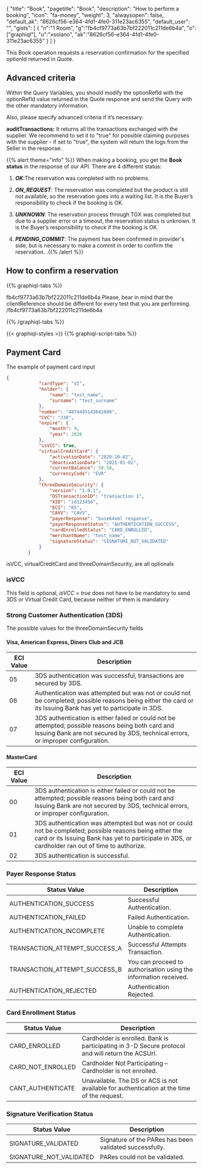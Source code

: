 {
"title": "Book",
"pagetitle": "Book",
"description": "How to perform a booking",
"icon": "fa-money",
"weight": 3,
"alwaysopen": false,
"default_ak": "8626cf56-e364-4fd1-4fe0-311e23ac6355",
"default_user": "",
"gists": [
    {
        "n":"1 Room",
        "g":"fb4cf9773a63b7bf222011c211de6b4a",
        "o":["graphiql"],
        "u":"xsolano",
        "ak":"8626cf56-e364-4fd1-4fe0-311e23ac6355"
    }
        ]
}

This Book operation requests a reservation confirmation for the specified optionId returned in Quote.

## Advanced criteria

Within the Query Variables, you should modify the optionRefId with the optionRefId value returned in the Quote response and send the Query with the other mandatory information.

Also, please specify advanced criteria if it’s necessary:

**auditTransactions:** It returns all the transactions exchanged with the supplier.
We recommend to set it to "true" for possible claiming purposes with the supplier - if set to "true", the system will return the logs from the Seller in the response.

{{% alert theme="info" %}} When making a booking, you get the **Book status** in the response of our API. There are 4 different status: 

1. ***OK***:The reservation was completed with no problems.

2. ***ON_REQUEST***: The reservation was completed but the product is still not available, so the reservation goes into a waiting list. It is the Buyer’s responsibility to check if the booking is OK.
 
3. ***UNKNOWN***: The reservation process through TGX was completed but due to a supplier error or a timeout, the reservation status is unknown. It is the Buyer’s responsibility to check if the booking is OK. 
 
4. ***PENDING_COMMIT***: The payment has been confirmed in provider's side, but is necessary to make a commit in order to confirm the reservation.  .{{% /alert %}}

## How to confirm a reservation

{{% graphiql-tabs %}}

fb4cf9773a63b7bf222011c211de6b4a
Please, bear in mind that the clientReference should be different for every test that you are performing.
/fb4cf9773a63b7bf222011c211de6b4a

{{% /graphiql-tabs %}}

{{< graphiql-styles >}}
{{% graphiql-script-tabs %}}



## Payment Card

The example of payment card input 
``` json
{
			"cardType": "VI",
			"holder": {
				"name": "test_name",
				"surname": "test_surname"
			},
			"number": "4874495143042809",
			"CVC": "330",
			"expire": {
				"month": 9,
				"year": 2028
			},
			"isVCC": true,
			"virtualCreditCard": {
				"activationDate": "2020-10-02",
				"deactivationDate": "2021-01-02",
				"currentBalance": 50.58,
				"currencyCode": "EUR"
			},
			"threeDomainSecurity": {
				"version": "1.0.1",
				"DSTransactionID": "transaction 1",
				"XID": "id123456",
				"ECI": "05",
				"CAVV": "CAVV",
				"payerResponse": "base64xml response",
				"payerResponseStatus": "AUTHENTICATION_SUCCESS",
				"cardEnrolledStatus": "CARD_ENROLLED",
				"merchantName": "test_name",
				"signatureStatus": "SIGNATURE_NOT_VALIDATED"
			}
		}
```
isVCC, virtualCreditCard and threeDomainSecurity, are all optionals

### isVCC

This field is optional, *isVCC = true* does not have to be mandatory to send 3DS or Virtual Credit Card, because neither of them is mandatory

### Strong Customer Authentication (3DS) 

The possible values for the threeDomainSecurity fields

#### Visa, American Express, Diners Club and JCB

| **ECI Value** | **Description**                                                                                                                                                                       |
| ------------- | ------------------------------------------------------------------------------------------------------------------------------------------------------------------------------------- |
| 05            | 3DS authentication was successful, transactions are secured by 3DS.                                                                                                                   |
| 06            | Authentication was attempted but was not or could not be completed; possible reasons being either the card or its Issuing Bank has yet to participate in 3DS.                         |
| 07            | 3DS authentication is either failed or could not be attempted; possible reasons being both card and Issuing Bank are not secured by 3DS, technical errors, or improper configuration. |

#### MasterCard

| **ECI Value** | **Description**                                                                                                                                                                                               |
| ------------- | ------------------------------------------------------------------------------------------------------------------------------------------------------------------------------------------------------------- |
| 00            | 3DS authentication is either failed or could not be attempted; possible reasons being both card and Issuing Bank are not secured by 3DS, technical errors, or improper configuration.                         |
| 01            | 3DS authentication was attempted but was not or could not be completed; possible reasons being either the card or its Issuing Bank has yet to participate in 3DS, or cardholder ran out of time to authorize. |
| 02            | 3DS authentication is successful.                                                                                                                                                                             |

### Payer Response Status

| **Status Value**              | **Description**                                                  |
| ----------------------------- | ---------------------------------------------------------------- |
| AUTHENTICATION_SUCCESS        | Successful Authentication.                                       |
| AUTHENTICATION_FAILED         | Failed Authentication.                                           |
| AUTHENTICATION_INCOMPLETE     | Unable to complete Authentication.                               |
| TRANSACTION_ATTEMPT_SUCCESS_A | Successful Attempts Transaction.                                 |
| TRANSACTION_ATTEMPT_SUCCESS_B | You can proceed to authorisation using the information received. |
| AUTHENTICATION_REJECTED       | Authentication Rejected.                                         |



### Card Enrollment Status

| **Status Value**  | **Description**                                                                                  |
| ----------------- | ------------------------------------------------------------------------------------------------ |
| CARD_ENROLLED     | Cardholder is enrolled. Bank is participating in 3-D Secure protocol and will return the ACSUrl. |
| CARD_NOT_ENROLLED | Cardholder Not Participating – Cardholder is not enrolled.                                       |
| CANT_AUTHENTICATE | Unavailable. The DS or ACS is not available for authentication at the time of the request.       |

### Signature Verification Status

| **Status Value**        | **Description**                                         |
| ----------------------- | ------------------------------------------------------- |
| SIGNATURE_VALIDATED     | Signature of the PARes has been validated successfully. |
| SIGNATURE_NOT_VALIDATED | PARes could not be validated.                           |

